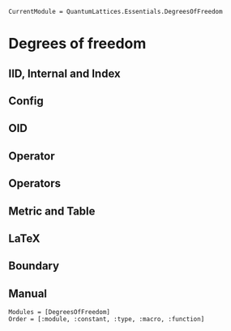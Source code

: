```@meta
CurrentModule = QuantumLattices.Essentials.DegreesOfFreedom
```

# Degrees of freedom

## IID, Internal and Index

## Config

## OID

## Operator

## Operators

## Metric and Table

## LaTeX

## Boundary

## Manual

```@autodocs
Modules = [DegreesOfFreedom]
Order = [:module, :constant, :type, :macro, :function]
```
